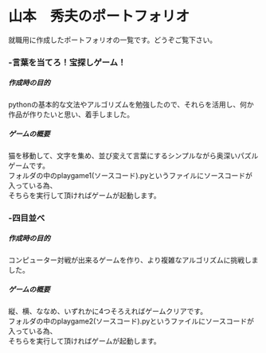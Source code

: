 # 山本　秀夫のポートフォリオ
就職用に作成したポートフォリオの一覧です。どうぞご覧下さい。

### -言葉を当てろ！宝探しゲーム！  
   ##### 作成時の目的
   pythonの基本的な文法やアルゴリズムを勉強したので、それらを活用し、何か作品が作りたいと思い、着手しました。 
   ##### ゲームの概要
   猫を移動して、文字を集め、並び変えて言葉にするシンプルながら奥深いパズルゲームです。  
   フォルダの中のplaygame1(ソースコード).pyというファイルにソースコードが入っている為、  
   そちらを実行して頂ければゲームが起動します。

### -四目並べ 
   ##### 作成時の目的
   コンピューター対戦が出来るゲームを作り、より複雑なアルゴリズムに挑戦しました。 
   ##### ゲームの概要
   縦、横、ななめ、いずれかに4つそろえればゲームクリアです。    
   フォルダの中のplaygame2(ソースコード).pyというファイルにソースコードが入っている為、  
   そちらを実行して頂ければゲームが起動します。 
    
